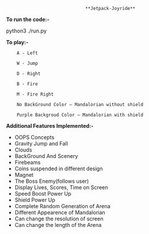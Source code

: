                                   **Jetpack-Joyride**

**To run the code:-**

 python3 ./run.py

**To play:-**

        A - Left

        W - Jump

        D - Right

        B - Fire

        M - Fire Right

        No BackGround Color – Mandalorian without shield

        Purple Backgroud Color – Mandalorian with shield

**Additional Features Implemented:-**

- OOPS Concepts
- Gravity Jump and Fall
- Clouds
- BackGround And Scenery
- Firebeams
- Coins suspended in different design
- Magnet 
- The Boss Enemy(follows user)
- Display Lives, Scores, Time on Screen
- Speed Boost Power Up
- Shield Power Up
- Complete Random Generation of Arena
- Different Appearence of Mandalorian
- Can change the resolution of screen
- Can change the length of the Arena
